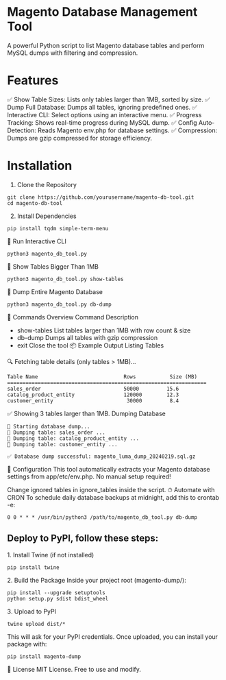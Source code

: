# Magento Database Management Tool
A powerful Python script to list Magento database tables and perform MySQL dumps with filtering and compression.

# Features
✅ Show Table Sizes: Lists only tables larger than 1MB, sorted by size.
✅ Dump Full Database: Dumps all tables, ignoring predefined ones.
✅ Interactive CLI: Select options using an interactive menu.
✅ Progress Tracking: Shows real-time progress during MySQL dump.
✅ Config Auto-Detection: Reads Magento env.php for database settings.
✅ Compression: Dumps are gzip compressed for storage efficiency.

# Installation
1. Clone the Repository

```
git clone https://github.com/yourusername/magento-db-tool.git
cd magento-db-tool
```
2. Install Dependencies

```
pip install tqdm simple-term-menu
```
🔹 Run Interactive CLI
```
python3 magento_db_tool.py
```
🔹 Show Tables Bigger Than 1MB
```
python3 magento_db_tool.py show-tables
```
🔹 Dump Entire Magento Database
```
python3 magento_db_tool.py db-dump
```
📝 Commands Overview
Command	Description
- show-tables	List tables larger than 1MB with row count & size
- db-dump	Dumps all tables with gzip compression
- exit	Close the tool
📦 Example Output
Listing Tables

🔍 Fetching table details (only tables > 1MB)...
```
Table Name                            Rows           Size (MB)  
=================================================================
sales_order                           50000         15.6  
catalog_product_entity                120000        12.3  
customer_entity                        30000         8.4  
```
✅ Showing 3 tables larger than 1MB.
Dumping Database
```
🚀 Starting database dump...
📂 Dumping table: sales_order ...
📂 Dumping table: catalog_product_entity ...
📂 Dumping table: customer_entity ...

✅ Database dump successful: magento_luma_dump_20240219.sql.gz
```
🔧 Configuration
This tool automatically extracts your Magento database settings from app/etc/env.php. No manual setup required!

Change ignored tables in ignore_tables inside the script.
⏱ Automate with CRON
To schedule daily database backups at midnight, add this to crontab -e:

```
0 0 * * * /usr/bin/python3 /path/to/magento_db_tool.py db-dump
```

## Deploy to PyPI, follow these steps:

1️. Install Twine (if not installed)
```
pip install twine
```

2️. Build the Package
Inside your project root (magento-dump/):

```
pip install --upgrade setuptools
python setup.py sdist bdist_wheel
```

3️. Upload to PyPI
```
twine upload dist/*
```
This will ask for your PyPI credentials. Once uploaded, you can install your package with:

```
pip install magento-dump
```

📜 License
MIT License. Free to use and modify.

